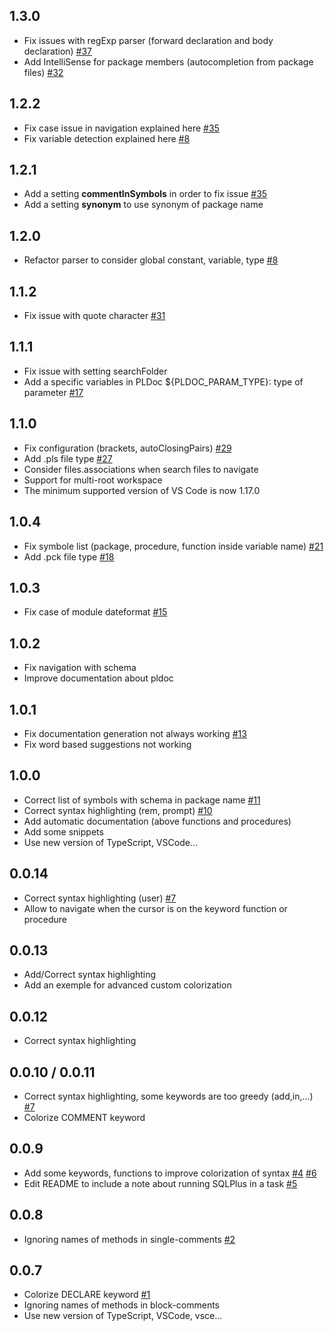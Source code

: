 ## 1.3.0
* Fix issues with regExp parser (forward declaration and body declaration) [#37](https://github.com/zabel-xyz/plsql-language/issues/37)
* Add IntelliSense for package members (autocompletion from package files) [#32](https://github.com/zabel-xyz/plsql-language/issues/32)

## 1.2.2
* Fix case issue in navigation explained here [#35](https://github.com/zabel-xyz/plsql-language/issues/35)
* Fix variable detection explained here [#8](https://github.com/zabel-xyz/plsql-language/issues/8)

## 1.2.1
* Add a setting **commentInSymbols** in order to fix issue [#35](https://github.com/zabel-xyz/plsql-language/issues/35)
* Add a setting **synonym** to use synonym of package name

## 1.2.0
* Refactor parser to consider global constant, variable, type [#8](https://github.com/zabel-xyz/plsql-language/issues/8)

## 1.1.2
* Fix issue with quote character [#31](https://github.com/zabel-xyz/plsql-language/issues/31)

## 1.1.1
* Fix issue with setting searchFolder
* Add a specific variables in PLDoc ${PLDOC_PARAM_TYPE}: type of parameter [#17](https://github.com/zabel-xyz/plsql-language/issues/17)

## 1.1.0
* Fix configuration (brackets, autoClosingPairs) [#29](https://github.com/zabel-xyz/plsql-language/issues/29)
* Add .pls file type [#27](https://github.com/zabel-xyz/plsql-language/issues/27)
* Consider files.associations when search files to navigate
* Support for multi-root workspace
* The minimum supported version of VS Code is now 1.17.0

## 1.0.4
* Fix symbole list (package, procedure, function inside variable name) [#21](https://github.com/zabel-xyz/plsql-language/issues/21)
* Add .pck file type [#18](https://github.com/zabel-xyz/plsql-language/issues/18)

## 1.0.3
* Fix case of module dateformat [#15](https://github.com/zabel-xyz/plsql-language/issues/15)

## 1.0.2
* Fix navigation with schema
* Improve documentation about pldoc

## 1.0.1
* Fix documentation generation not always working [#13](https://github.com/zabel-xyz/plsql-language/issues/13)
* Fix word based suggestions not working

## 1.0.0
* Correct list of symbols with schema in package name [#11](https://github.com/zabel-xyz/plsql-language/issues/11)
* Correct syntax highlighting (rem, prompt) [#10](https://github.com/zabel-xyz/plsql-language/issues/10)
* Add automatic documentation (above functions and procedures)
* Add some snippets
* Use new version of TypeScript, VSCode...

## 0.0.14
* Correct syntax highlighting (user) [#7](https://github.com/zabel-xyz/plsql-language/issues/7)
* Allow to navigate when the cursor is on the keyword function or procedure

## 0.0.13
* Add/Correct syntax highlighting
* Add an exemple for advanced custom colorization

## 0.0.12
* Correct syntax highlighting

## 0.0.10 / 0.0.11
* Correct syntax highlighting, some keywords are too greedy (add,in,...) [#7](https://github.com/zabel-xyz/plsql-language/issues/7)
* Colorize COMMENT keyword

## 0.0.9
* Add some keywords, functions to improve colorization of syntax [#4](https://github.com/zabel-xyz/plsql-language/issues/4)
[#6](https://github.com/zabel-xyz/plsql-language/pull/6)
* Edit README to include a note about running SQLPlus in a task [#5](https://github.com/zabel-xyz/plsql-language/issues/5)

## 0.0.8
* Ignoring names of methods in single-comments [#2](https://github.com/zabel-xyz/plsql-language/issues/2)

## 0.0.7
* Colorize DECLARE keyword [#1](https://github.com/zabel-xyz/plsql-language/issues/1)
* Ignoring names of methods in block-comments
* Use new version of TypeScript, VSCode, vsce...
